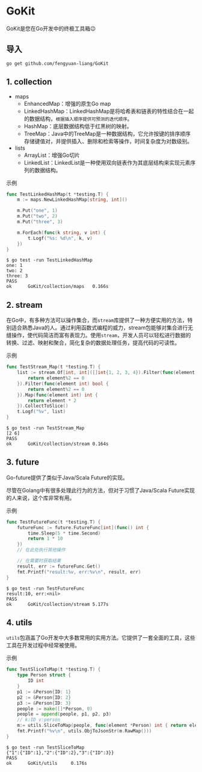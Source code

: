 # GoKit

GoKit是您在Go开发中的终极工具箱😉

## 导入

```
go get github.com/fengyuan-liang/GoKit
```

## 1. collection

- maps
  - EnhancedMap：增强的原生Go map
  - LinkedHashMap：LinkedHashMap是将哈希表和链表的特性结合在一起的数据结构，`根据插入顺序提供可预测的迭代顺序`。
  - HashMap：底层数据结构低于红黑树的映射。
  - TreeMap：Java中的TreeMap是一种数据结构，它允许按键的排序顺序存储键值对，并提供插入、删除和检索等操作，时间复杂度为对数级别。
- lists
  - ArrayList：增强Go切片
  - LinkedList：LinkedList是一种使用双向链表作为其底层结构来实现元素序列的数据结构。

示例

```go
func TestLinkedHashMap(t *testing.T) {
    m := maps.NewLinkedHashMap[string, int]()

    m.Put("one", 1)
    m.Put("two", 2)
    m.Put("three", 3)

    m.ForEach(func(k string, v int) {
        t.Logf("%s: %d\n", k, v)
    })
}
```

```shell
$ go test -run TestLinkedHashMap
one: 1
two: 2
three: 3
PASS
ok      GoKit/collection/maps   0.166s
```

## 2. stream

在Go中，有多种方法可以操作集合，而`stream`库提供了一种方便实用的方法，特别适合熟悉Java的人。通过利用函数式编程的威力，stream包能够对集合进行无缝操作，使代码简洁而富有表现力。使用`stream`，开发人员可以轻松进行数据的转换、过滤、映射和聚合，简化复杂的数据处理任务，提高代码的可读性。

示例

```go
func TestStream_Map(t *testing.T) {
	list := stream.Of[int, int]([]int{1, 2, 3, 4}).Filter(func(element int) bool {
		return element%2 == 0
	}).Filter(func(element int) bool {
		return element%2 == 0
	}).Map(func(element int) int {
		return element * 2
	}).CollectToSlice()
	t.Logf("%v", list)
}
```

```shell
$ go test -run TestStream_Map
[2 6]
PASS
ok      GoKit/collection/stream 0.164s
```

## 3. future

Go-future提供了类似于Java/Scala Future的实现。

尽管在Golang中有很多处理此行为的方法，但对于习惯了Java/Scala Future实现的人来说，这个库非常有用。

示例

```go
func TestFutureFunc(t *testing.T) {
	futureFunc := future.FutureFunc[int](func() int {
		time.Sleep(5 * time.Second)
		return 1 * 10
	})
	// 在此处执行其他操作

	// 在需要时获取结果
	result, err := futureFunc.Get()
	fmt.Printf("result:%v, err:%v\n", result, err)
}
```

```shell
$ go test -run TestFutureFunc
result:10, err:<nil>
PASS
ok      GoKit/collection/stream 5.177s
```

## 4. utils

`utils`包涵盖了Go开发中大多数常用的实用方法。它提供了一套全面的工具，这些工具在开发过程中经常被使用。

示例

```go
func TestSliceToMap(t *testing.T) {
	type Person struct {
		ID int
	}
	p1 := &Person{ID: 1}
	p2 := &Person{ID: 2}
	p3 := &Person{ID: 3}
	people := make([]*Person, 0)
	people = append(people, p1, p2, p3)
    // k:ID v:person
	m:= utils.SliceToMap(people, func(element *Person) int { return element.ID })
	fmt.Printf("%v\n", utils.ObjToJsonStr(m.RawMap()))
}
```

```shell
$ go test -run TestSliceToMap
{"1":{"ID":1},"2":{"ID":2},"3":{"ID":3}}
PASS
ok      GoKit/utils     0.176s
```
